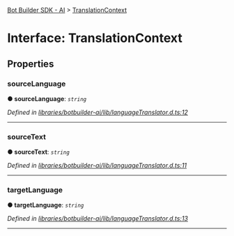 [Bot Builder SDK - AI](../README.md) > [TranslationContext](../interfaces/botbuilder_ai.translationcontext.md)



# Interface: TranslationContext


## Properties
<a id="sourcelanguage"></a>

###  sourceLanguage

**●  sourceLanguage**:  *`string`* 

*Defined in [libraries/botbuilder-ai/lib/languageTranslator.d.ts:12](https://github.com/Microsoft/botbuilder-js/blob/6102823/libraries/botbuilder-ai/lib/languageTranslator.d.ts#L12)*





___

<a id="sourcetext"></a>

###  sourceText

**●  sourceText**:  *`string`* 

*Defined in [libraries/botbuilder-ai/lib/languageTranslator.d.ts:11](https://github.com/Microsoft/botbuilder-js/blob/6102823/libraries/botbuilder-ai/lib/languageTranslator.d.ts#L11)*





___

<a id="targetlanguage"></a>

###  targetLanguage

**●  targetLanguage**:  *`string`* 

*Defined in [libraries/botbuilder-ai/lib/languageTranslator.d.ts:13](https://github.com/Microsoft/botbuilder-js/blob/6102823/libraries/botbuilder-ai/lib/languageTranslator.d.ts#L13)*





___


